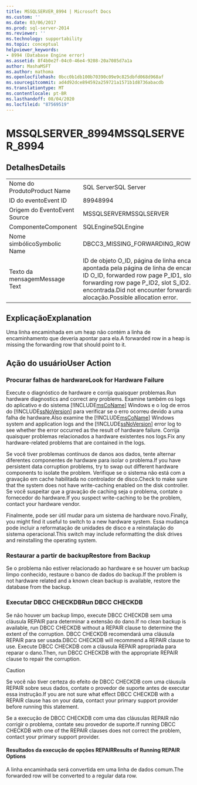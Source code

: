 ```yaml
---
title: MSSQLSERVER_8994 | Microsoft Docs
ms.custom: ''
ms.date: 03/06/2017
ms.prod: sql-server-2014
ms.reviewer: ''
ms.technology: supportability
ms.topic: conceptual
helpviewer_keywords:
- 8994 (Database Engine error)
ms.assetid: 8f4b0e2f-04c0-46e4-9208-20a7085d7a1a
author: MashaMSFT
ms.author: mathoma
ms.openlocfilehash: 0bcc0b1db100b70390c09e9c825dbfd068d968af
ms.sourcegitcommit: ad4d92dce894592a259721a1571b1d8736abacdb
ms.translationtype: MT
ms.contentlocale: pt-BR
ms.lasthandoff: 08/04/2020
ms.locfileid: "87569519"
---
```

# <a name="mssqlserver_8994"></a><span data-ttu-id="837c7-102">MSSQLSERVER_8994</span><span class="sxs-lookup"><span data-stu-id="837c7-102">MSSQLSERVER_8994</span></span>
    
## <a name="details"></a><span data-ttu-id="837c7-103">Detalhes</span><span class="sxs-lookup"><span data-stu-id="837c7-103">Details</span></span>  
  
|||  
|-|-|  
|<span data-ttu-id="837c7-104">Nome do Produto</span><span class="sxs-lookup"><span data-stu-id="837c7-104">Product Name</span></span>|<span data-ttu-id="837c7-105">SQL Server</span><span class="sxs-lookup"><span data-stu-id="837c7-105">SQL Server</span></span>|  
|<span data-ttu-id="837c7-106">ID do evento</span><span class="sxs-lookup"><span data-stu-id="837c7-106">Event ID</span></span>|<span data-ttu-id="837c7-107">8994</span><span class="sxs-lookup"><span data-stu-id="837c7-107">8994</span></span>|  
|<span data-ttu-id="837c7-108">Origem do Evento</span><span class="sxs-lookup"><span data-stu-id="837c7-108">Event Source</span></span>|<span data-ttu-id="837c7-109">MSSQLSERVER</span><span class="sxs-lookup"><span data-stu-id="837c7-109">MSSQLSERVER</span></span>|  
|<span data-ttu-id="837c7-110">Componente</span><span class="sxs-lookup"><span data-stu-id="837c7-110">Component</span></span>|<span data-ttu-id="837c7-111">SQLEngine</span><span class="sxs-lookup"><span data-stu-id="837c7-111">SQLEngine</span></span>|  
|<span data-ttu-id="837c7-112">Nome simbólico</span><span class="sxs-lookup"><span data-stu-id="837c7-112">Symbolic Name</span></span>|<span data-ttu-id="837c7-113">DBCC3_MISSING_FORWARDING_ROW</span><span class="sxs-lookup"><span data-stu-id="837c7-113">DBCC3_MISSING_FORWARDING_ROW</span></span>|  
|<span data-ttu-id="837c7-114">Texto da mensagem</span><span class="sxs-lookup"><span data-stu-id="837c7-114">Message Text</span></span>|<span data-ttu-id="837c7-115">ID de objeto O_ID, página de linha encaminhada P_ID1, slot S_ID1 deveria ser apontada pela página de linha de encaminhamento P_ID2, slot S_ID2.</span><span class="sxs-lookup"><span data-stu-id="837c7-115">Object ID O_ID, forwarded row page P_ID1, slot S_ID1 should be pointed to by forwarding row page P_ID2, slot S_ID2.</span></span> <span data-ttu-id="837c7-116">Linha encaminhada não encontrada.</span><span class="sxs-lookup"><span data-stu-id="837c7-116">Did not encounter forwarding row.</span></span> <span data-ttu-id="837c7-117">Possível erro de alocação.</span><span class="sxs-lookup"><span data-stu-id="837c7-117">Possible allocation error.</span></span>|  
  
## <a name="explanation"></a><span data-ttu-id="837c7-118">Explicação</span><span class="sxs-lookup"><span data-stu-id="837c7-118">Explanation</span></span>  
 <span data-ttu-id="837c7-119">Uma linha encaminhada em um heap não contém a linha de encaminhamento que deveria apontar para ela.</span><span class="sxs-lookup"><span data-stu-id="837c7-119">A forwarded row in a heap is missing the forwarding row that should point to it.</span></span>  
  
## <a name="user-action"></a><span data-ttu-id="837c7-120">Ação do usuário</span><span class="sxs-lookup"><span data-stu-id="837c7-120">User Action</span></span>  
  
### <a name="look-for-hardware-failure"></a><span data-ttu-id="837c7-121">Procurar falhas de hardware</span><span class="sxs-lookup"><span data-stu-id="837c7-121">Look for Hardware Failure</span></span>  
 <span data-ttu-id="837c7-122">Execute o diagnóstico de hardware e corrija quaisquer problemas.</span><span class="sxs-lookup"><span data-stu-id="837c7-122">Run hardware diagnostics and correct any problems.</span></span> <span data-ttu-id="837c7-123">Examine também os logs do aplicativo e do sistema [!INCLUDE[msCoName](../../includes/msconame-md.md)] Windows e o log de erros do [!INCLUDE[ssNoVersion](../../includes/ssnoversion-md.md)] para verificar se o erro ocorreu devido a uma falha de hardware.</span><span class="sxs-lookup"><span data-stu-id="837c7-123">Also examine the [!INCLUDE[msCoName](../../includes/msconame-md.md)] Windows system and application logs and the [!INCLUDE[ssNoVersion](../../includes/ssnoversion-md.md)] error log to see whether the error occurred as the result of hardware failure.</span></span> <span data-ttu-id="837c7-124">Corrija quaisquer problemas relacionados a hardware existentes nos logs.</span><span class="sxs-lookup"><span data-stu-id="837c7-124">Fix any hardware-related problems that are contained in the logs.</span></span>  
  
 <span data-ttu-id="837c7-125">Se você tiver problemas contínuos de danos aos dados, tente alternar diferentes componentes de hardware para isolar o problema.</span><span class="sxs-lookup"><span data-stu-id="837c7-125">If you have persistent data corruption problems, try to swap out different hardware components to isolate the problem.</span></span> <span data-ttu-id="837c7-126">Verifique se o sistema não está com a gravação em cache habilitada no controlador de disco.</span><span class="sxs-lookup"><span data-stu-id="837c7-126">Check to make sure that the system does not have write-caching enabled on the disk controller.</span></span> <span data-ttu-id="837c7-127">Se você suspeitar que a gravação de caching seja o problema, contate o fornecedor do hardware.</span><span class="sxs-lookup"><span data-stu-id="837c7-127">If you suspect write-caching to be the problem, contact your hardware vendor.</span></span>  
  
 <span data-ttu-id="837c7-128">Finalmente, pode ser útil mudar para um sistema de hardware novo.</span><span class="sxs-lookup"><span data-stu-id="837c7-128">Finally, you might find it useful to switch to a new hardware system.</span></span> <span data-ttu-id="837c7-129">Essa mudança pode incluir a reformatação de unidades de disco e a reinstalação do sistema operacional.</span><span class="sxs-lookup"><span data-stu-id="837c7-129">This switch may include reformatting the disk drives and reinstalling the operating system.</span></span>  
  
### <a name="restore-from-backup"></a><span data-ttu-id="837c7-130">Restaurar a partir de backup</span><span class="sxs-lookup"><span data-stu-id="837c7-130">Restore from Backup</span></span>  
 <span data-ttu-id="837c7-131">Se o problema não estiver relacionado ao hardware e se houver um backup limpo conhecido, restaure o banco de dados do backup.</span><span class="sxs-lookup"><span data-stu-id="837c7-131">If the problem is not hardware related and a known clean backup is available, restore the database from the backup.</span></span>  
  
### <a name="run-dbcc-checkdb"></a><span data-ttu-id="837c7-132">Executar DBCC CHECKDB</span><span class="sxs-lookup"><span data-stu-id="837c7-132">Run DBCC CHECKDB</span></span>  
 <span data-ttu-id="837c7-133">Se não houver um backup limpo, execute DBCC CHECKDB sem uma cláusula REPAIR para determinar a extensão do dano.</span><span class="sxs-lookup"><span data-stu-id="837c7-133">If no clean backup is available, run DBCC CHECKDB without a REPAIR clause to determine the extent of the corruption.</span></span> <span data-ttu-id="837c7-134">DBCC CHECKDB recomendará uma cláusula REPAIR para ser usada.</span><span class="sxs-lookup"><span data-stu-id="837c7-134">DBCC CHECKDB will recommend a REPAIR clause to use.</span></span> <span data-ttu-id="837c7-135">Execute DBCC CHECKDB com a cláusula REPAIR apropriada para reparar o dano.</span><span class="sxs-lookup"><span data-stu-id="837c7-135">Then, run DBCC CHECKDB with the appropriate REPAIR clause to repair the corruption.</span></span>  
  
> [!CAUTION]  
>  <span data-ttu-id="837c7-136">Se você não tiver certeza do efeito de DBCC CHECKDB com uma cláusula REPAIR sobre seus dados, contate o provedor de suporte antes de executar essa instrução.</span><span class="sxs-lookup"><span data-stu-id="837c7-136">If you are not sure what effect DBCC CHECKDB with a REPAIR clause has on your data, contact your primary support provider before running this statement.</span></span>  
  
 <span data-ttu-id="837c7-137">Se a execução de DBCC CHECKDB com uma das cláusulas REPAIR não corrigir o problema, contate seu provedor de suporte.</span><span class="sxs-lookup"><span data-stu-id="837c7-137">If running DBCC CHECKDB with one of the REPAIR clauses does not correct the problem, contact your primary support provider.</span></span>  
  
#### <a name="results-of-running-repair-options"></a><span data-ttu-id="837c7-138">Resultados da execução de opções REPAIR</span><span class="sxs-lookup"><span data-stu-id="837c7-138">Results of Running REPAIR Options</span></span>  
 <span data-ttu-id="837c7-139">A linha encaminhada será convertida em uma linha de dados comum.</span><span class="sxs-lookup"><span data-stu-id="837c7-139">The forwarded row will be converted to a regular data row.</span></span>  
  
  

